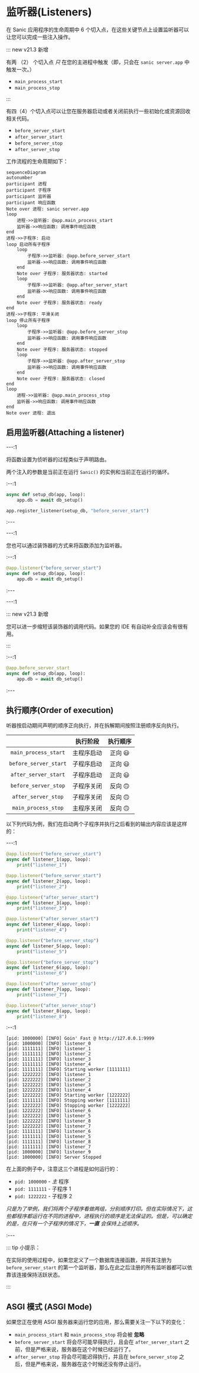# 监听器(Listeners)

在 Sanic 应用程序的生命周期中 6 个切入点，在这些关键节点上设置监听器可以让您可以完成一些注入操作。

::: new v21.3 新增

有两 （2） 个切入点 *只* 在您的主进程中触发（即，只会在 `sanic server.app` 中触发一次。）

- `main_process_start`
- `main_process_stop`

:::

有四（4）个切入点可以让您在服务器启动或者关闭前执行一些初始化或资源回收相关代码。

- `before_server_start`
- `after_server_start`
- `before_server_stop`
- `after_server_stop`

工作流程的生命周期如下：

```mermaid
sequenceDiagram
autonumber
participant 进程
participant 子程序
participant 监听器
participant 响应函数
Note over 进程: sanic server.app
loop
    进程->>监听器: @app.main_process_start
    监听器->>响应函数: 调用事件响应函数
end
进程->>子程序: 启动
loop 启动所有子程序
    loop
        子程序->>监听器: @app.before_server_start
        监听器->>响应函数: 调用事件响应函数
    end
    Note over 子程序: 服务器状态: started
    loop
        子程序->>监听器: @app.after_server_start
        监听器->>响应函数: 调用事件响应函数
    end
    Note over 子程序: 服务器状态: ready
end
进程->>子程序: 平滑关闭
loop 停止所有子程序
    loop
        子程序->>监听器: @app.before_server_stop
        监听器->>响应函数: 调用事件响应函数
    end
    Note over 子程序: 服务器状态: stopped
    loop
        子程序->>监听器: @app.after_server_stop
        监听器->>响应函数: 调用事件响应函数
    end
    Note over 子程序: 服务器状态: closed
end
loop
    进程->>监听器: @app.main_process_stop
    监听器->>响应函数: 调用事件响应函数
end
Note over 进程: 退出
```

## 启用监听器(Attaching a listener)

---:1

将函数设置为侦听器的过程类似于声明路由。

两个注入的参数是当前正在运行 `Sanic()` 的实例和当前正在运行的循环。

:--:1

```python
async def setup_db(app, loop):
    app.db = await db_setup()

app.register_listener(setup_db, "before_server_start")
```

:---

---:1

您也可以通过装饰器的方式来将函数添加为监听器。

:--:1

```python
@app.listener("before_server_start")
async def setup_db(app, loop):
    app.db = await db_setup()
```

:---

---:1

::: new v21.3 新增

您可以进一步缩短该装饰器的调用代码。如果您的 IDE 有自动补全应该会有很有用。

:::

:--:1

```python
@app.before_server_start
async def setup_db(app, loop):
    app.db = await db_setup()
```

:---

## 执行顺序(Order of execution)

听器按启动期间声明的顺序正向执行，并在拆解期间按照注册顺序反向执行。

|                       | 执行阶段  |          执行顺序       |
| :-------------------: | :------: | :---------------------: |
| `main_process_start`  | 主程序启动| 正向 :smiley:           |
| `before_server_start` | 子程序启动| 正向 :smiley:           |
| `after_server_start`  | 子程序启动| 正向 :smiley:           |
| `before_server_stop`  | 子程序关闭| 反向 :upside_down_face: |
| `after_server_stop`   | 子程序关闭| 反向 :upside_down_face: |
| `main_process_stop`   | 主程序关闭| 反向 :upside_down_face: |

以下列代码为例，我们在启动两个子程序并执行之后看到的输出内容应该是这样的：

---:1

```python
@app.listener("before_server_start")
async def listener_1(app, loop):
    print("listener_1")

@app.listener("before_server_start")
async def listener_2(app, loop):
    print("listener_2")

@app.listener("after_server_start")
async def listener_3(app, loop):
    print("listener_3")

@app.listener("after_server_start")
async def listener_4(app, loop):
    print("listener_4")

@app.listener("before_server_stop")
async def listener_5(app, loop):
    print("listener_5")

@app.listener("before_server_stop")
async def listener_6(app, loop):
    print("listener_6")

@app.listener("after_server_stop")
async def listener_7(app, loop):
    print("listener_7")

@app.listener("after_server_stop")
async def listener_8(app, loop):
    print("listener_8")
```

:--:1

```bash{3-7,13,19-22}
[pid: 1000000] [INFO] Goin' Fast @ http://127.0.0.1:9999
[pid: 1000000] [INFO] listener_0
[pid: 1111111] [INFO] listener_1
[pid: 1111111] [INFO] listener_2
[pid: 1111111] [INFO] listener_3
[pid: 1111111] [INFO] listener_4
[pid: 1111111] [INFO] Starting worker [1111111]
[pid: 1222222] [INFO] listener_1
[pid: 1222222] [INFO] listener_2
[pid: 1222222] [INFO] listener_3
[pid: 1222222] [INFO] listener_4
[pid: 1222222] [INFO] Starting worker [1222222]
[pid: 1111111] [INFO] Stopping worker [1111111]
[pid: 1222222] [INFO] Stopping worker [1222222]
[pid: 1222222] [INFO] listener_6
[pid: 1222222] [INFO] listener_5
[pid: 1222222] [INFO] listener_8
[pid: 1222222] [INFO] listener_7
[pid: 1111111] [INFO] listener_6
[pid: 1111111] [INFO] listener_5
[pid: 1111111] [INFO] listener_8
[pid: 1111111] [INFO] listener_7
[pid: 1000000] [INFO] listener_9
[pid: 1000000] [INFO] Server Stopped
```

在上面的例子中，注意这三个进程是如何运行的：

- `pid: 1000000` - *主* 程序
- `pid: 1111111` - 子程序 1
- `pid: 1222222` - 子程序 2

*只是为了举例，我们将两个子程序看做两组，分别顺序打印。但在实际情况下，这些都程序都运行在不同的进程中，进程执行的顺序是无法保证的。但是，可以确定的是，在只有一个子程序的情况下，**一直** 会保持上述顺序。*

:---

::: tip 小提示：

在实际的使用过程中，如果您定义了一个数据库连接函数，并将其注册为 `before_server_start` 的第一个监听器，那么在此之后注册的所有监听器都可以依靠该连接保持活跃状态。

:::

## ASGI 模式 (ASGI Mode)

如果您正在使用 ASGI 服务器来运行您的应用，那么需要关注一下以下的变化：

- `main_process_start` 和 `main_process_stop` 将会被 **忽略**
- `before_server_start` 将会尽可能早得执行，且会在 `after_server_start` 之前，但是严格来说，服务器在这个时候已经运行了。
- `after_server_stop` 将会尽可能迟得执行，并且在 `before_server_stop` 之后，但是严格来说，服务器在这个时候还没有停止运行。

